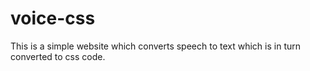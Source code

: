 # voice-css

This is a simple website which converts speech to text which is in turn converted to css code.
